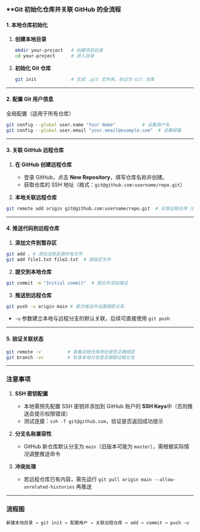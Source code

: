 ### **Git 初始化仓库并关联 GitHub 的全流程

#### **1. 本地仓库初始化**

1. **创建本地目录**
   
   ```bash
   mkdir your-project   # 创建项目目录 
   cd your-project      # 进入目录
   ```

2. **初始化 Git 仓库**

   ```bash
   git init             # 生成 .git 文件夹，标记为 Git 仓库
   ```

---

#### **2. 配置 Git 用户信息**

全局配置（适用于所有仓库） 

```bash
git config --global user.name "Your Name"          # 设置用户名
git config --global user.email "your.email@example.com"  # 设置邮箱
```
---

#### **3. 关联 GitHub 远程仓库**

1. **在 GitHub 创建远程仓库**
   
    - 登录 GitHub，点击 **New Repository**，填写仓库名称并创建。
    - 获取仓库的 SSH 地址（格式：`git@github.com:username/repo.git`）

2. **本地关联远程仓库**

```bash
git remote add origin git@github.com:username/repo.git  # 关联远程仓库（origin 为别名）
```

---

#### **4. 推送代码到远程仓库**

1. **添加文件到暂存区**
   
```bash
git add . # 添加当前目录所有文件
git add file1.txt file2.txt  # 或指定文件
```

2. **提交到本地仓库**
   

 ```bash
 git commit -m "Initial commit"  # 提交并添加描述
 ```

3. **推送到远程仓库**
   
```bash
git push -u origin main # 首次推送并设置跟踪关系
```
- `-u` 参数建立本地与远程分支的默认关联，后续可直接使用 `git push`

---

#### **5. 验证关联状态**

```bash
git remote -v          # 查看远程仓库地址是否正确绑定
git branch -vv         # 检查本地分支是否跟踪远程分支
```

---

### **注意事项**

1. **SSH 密钥配置**
   
    - 本地需预先配置 SSH 密钥并添加到 GitHub 账户的 **SSH Keys**中（否则推送会提示权限错误）
    - 测试连接：`ssh -T git@github.com`，验证是否返回成功提示
2. **分支名称兼容性**
   
    - GitHub 新仓库默认分支为 `main`（旧版本可能为 `master`），需根据实际情况调整推送命令
3. **冲突处理**
   
    - 若远程仓库已有内容，需先运行 `git pull origin main --allow-unrelated-histories` 再推送

---

### 流程图

`新建本地目录 → git init → 配置用户 → 关联远程仓库 → add → commit → push -u`